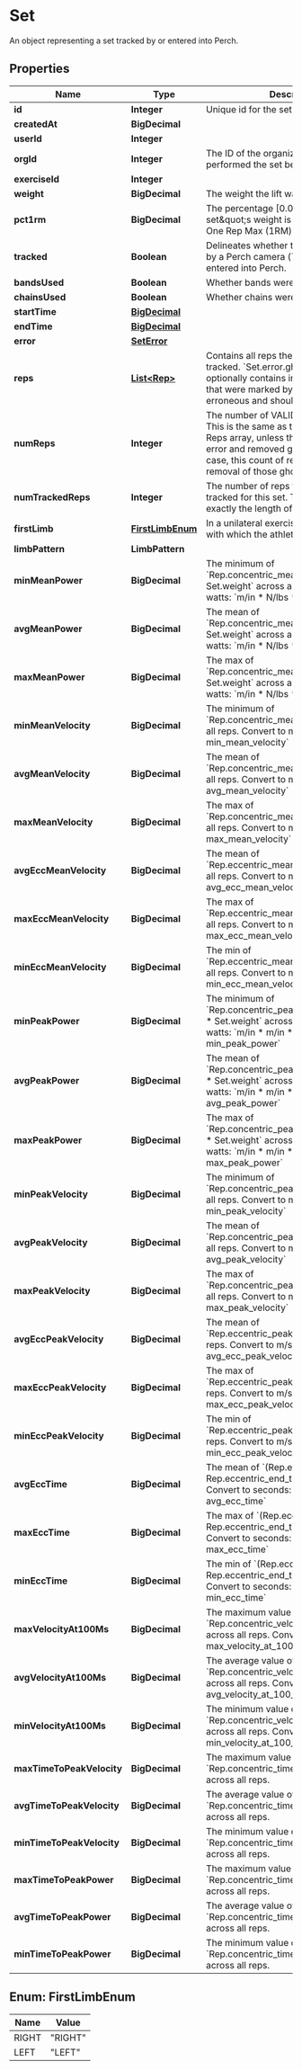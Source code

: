 

# Set

An object representing a set tracked by or entered into Perch.

## Properties

| Name | Type | Description | Notes |
|------------ | ------------- | ------------- | -------------|
|**id** | **Integer** | Unique id for the set |  |
|**createdAt** | **BigDecimal** |  |  |
|**userId** | **Integer** |  |  |
|**orgId** | **Integer** | The ID of the organization the user who performed the set belongs to. |  |
|**exerciseId** | **Integer** |  |  |
|**weight** | **BigDecimal** | The weight the lift was performed with. |  |
|**pct1rm** | **BigDecimal** | The percentage [0.0 - 1.0] this set\&quot;s weight is of the user\&quot;s One Rep Max (1RM) for this exercise. |  [optional] |
|**tracked** | **Boolean** | Delineates whether this set was tracked by a Perch camera (&#x60;true&#x60;) or manually entered into Perch. |  |
|**bandsUsed** | **Boolean** | Whether bands were used for this set. |  [optional] |
|**chainsUsed** | **Boolean** | Whether chains were used for this set. |  [optional] |
|**startTime** | [**BigDecimal**](BigDecimal.md) |  |  |
|**endTime** | [**BigDecimal**](BigDecimal.md) |  |  [optional] |
|**error** | [**SetError**](SetError.md) |  |  [optional] |
|**reps** | [**List&lt;Rep&gt;**](Rep.md) | Contains all reps the Perch device tracked. &#x60;Set.error.ghost_rep_indices&#x60; optionally contains indices into this array that were marked by the user as erroneous and should be ignored. |  [optional] |
|**numReps** | **Integer** | The number of VALID reps on this set. This is the same as then length of the Reps array, unless the user marked an error and removed ghost reps. In that case, this count of reps reflects the removal of those ghost reps. |  [optional] |
|**numTrackedReps** | **Integer** | The number of reps the Perch camera tracked for this set. This will always be exactly the length of the Reps array. |  [optional] |
|**firstLimb** | [**FirstLimbEnum**](#FirstLimbEnum) | In a unilateral exercise, this is the limb with which the athlete began their reps. |  [optional] |
|**limbPattern** | **LimbPattern** |  |  [optional] |
|**minMeanPower** | **BigDecimal** | The minimum of &#x60;Rep.concentric_mean_velocity_z * Set.weight&#x60; across all reps. Convert to watts: &#x60;m/in * N/lbs * min_mean_power&#x60; |  [optional] |
|**avgMeanPower** | **BigDecimal** | The mean of &#x60;Rep.concentric_mean_velocity_z * Set.weight&#x60; across all reps. Convert to watts: &#x60;m/in * N/lbs * avg_mean_power&#x60; |  [optional] |
|**maxMeanPower** | **BigDecimal** | The max of &#x60;Rep.concentric_mean_velocity_z * Set.weight&#x60; across all reps. Convert to watts: &#x60;m/in * N/lbs * max_mean_power&#x60; |  [optional] |
|**minMeanVelocity** | **BigDecimal** | The minimum of &#x60;Rep.concentric_mean_velocity_z&#x60; across all reps. Convert to m/s: &#x60;m/in * min_mean_velocity&#x60; |  [optional] |
|**avgMeanVelocity** | **BigDecimal** | The mean of &#x60;Rep.concentric_mean_velocity_z&#x60; across all reps. Convert to m/s: &#x60;m/in * avg_mean_velocity&#x60; |  [optional] |
|**maxMeanVelocity** | **BigDecimal** | The max of &#x60;Rep.concentric_mean_velocity_z&#x60; across all reps. Convert to m/s: &#x60;m/in * max_mean_velocity&#x60; |  [optional] |
|**avgEccMeanVelocity** | **BigDecimal** | The mean of &#x60;Rep.eccentric_mean_velocity_z&#x60; across all reps. Convert to m/s: &#x60;m/in * avg_ecc_mean_velocity&#x60; |  [optional] |
|**maxEccMeanVelocity** | **BigDecimal** | The max of &#x60;Rep.eccentric_mean_velocity_z&#x60; across all reps. Convert to m/s: &#x60;m/in * max_ecc_mean_velocity&#x60; |  [optional] |
|**minEccMeanVelocity** | **BigDecimal** | The min of &#x60;Rep.eccentric_mean_velocity_z&#x60; across all reps. Convert to m/s: &#x60;m/in * min_ecc_mean_velocity&#x60; |  [optional] |
|**minPeakPower** | **BigDecimal** | The minimum of &#x60;Rep.concentric_peak_power_per_mass_z * Set.weight&#x60; across all reps. Convert to watts: &#x60;m/in * m/in * kg/lbs * min_peak_power&#x60; |  [optional] |
|**avgPeakPower** | **BigDecimal** | The mean of &#x60;Rep.concentric_peak_power_per_mass_z * Set.weight&#x60; across all reps. Convert to watts: &#x60;m/in * m/in * kg/lbs * avg_peak_power&#x60; |  [optional] |
|**maxPeakPower** | **BigDecimal** | The max of &#x60;Rep.concentric_peak_power_per_mass_z * Set.weight&#x60; across all reps. Convert to watts: &#x60;m/in * m/in * kg/lbs * max_peak_power&#x60; |  [optional] |
|**minPeakVelocity** | **BigDecimal** | The minimum of &#x60;Rep.concentric_peak_velocity_z&#x60; across all reps. Convert to m/s: &#x60;m/in * min_peak_velocity&#x60; |  [optional] |
|**avgPeakVelocity** | **BigDecimal** | The mean of &#x60;Rep.concentric_peak_velocity_z&#x60; across all reps. Convert to m/s: &#x60;m/in * avg_peak_velocity&#x60; |  [optional] |
|**maxPeakVelocity** | **BigDecimal** | The max of &#x60;Rep.concentric_peak_velocity_z&#x60; across all reps. Convert to m/s: &#x60;m/in * max_peak_velocity&#x60; |  [optional] |
|**avgEccPeakVelocity** | **BigDecimal** | The mean of &#x60;Rep.eccentric_peak_velocity_z&#x60; across all reps. Convert to m/s: &#x60;m/in * avg_ecc_peak_velocity&#x60; |  [optional] |
|**maxEccPeakVelocity** | **BigDecimal** | The max of &#x60;Rep.eccentric_peak_velocity_z&#x60; across all reps. Convert to m/s: &#x60;m/in * max_ecc_peak_velocity&#x60; |  [optional] |
|**minEccPeakVelocity** | **BigDecimal** | The min of &#x60;Rep.eccentric_peak_velocity_z&#x60; across all reps. Convert to m/s: &#x60;m/in * min_ecc_peak_velocity&#x60; |  [optional] |
|**avgEccTime** | **BigDecimal** | The mean of &#x60;(Rep.eccentric_end_time - Rep.eccentric_end_time)&#x60; across all reps. Convert to seconds: &#x60;us/s * avg_ecc_time&#x60; |  [optional] |
|**maxEccTime** | **BigDecimal** | The max of &#x60;(Rep.eccentric_end_time - Rep.eccentric_end_time)&#x60; across all reps. Convert to seconds: &#x60;us/s * max_ecc_time&#x60; |  [optional] |
|**minEccTime** | **BigDecimal** | The min of &#x60;(Rep.eccentric_end_time - Rep.eccentric_end_time)&#x60; across all reps. Convert to seconds: &#x60;us/s * min_ecc_time&#x60; |  [optional] |
|**maxVelocityAt100Ms** | **BigDecimal** | The maximum value of &#x60;Rep.concentric_velocity_at_100_ms&#x60; across all reps. Convert to m/s: &#x60;m/in * max_velocity_at_100_ms&#x60; |  [optional] |
|**avgVelocityAt100Ms** | **BigDecimal** | The average value of &#x60;Rep.concentric_velocity_at_100_ms&#x60; across all reps. Convert to m/s: &#x60;m/in * avg_velocity_at_100_ms&#x60; |  [optional] |
|**minVelocityAt100Ms** | **BigDecimal** | The minimum value of &#x60;Rep.concentric_velocity_at_100_ms&#x60; across all reps. Convert to m/s: &#x60;m/in * min_velocity_at_100_ms&#x60; |  [optional] |
|**maxTimeToPeakVelocity** | **BigDecimal** | The maximum value of &#x60;Rep.concentric_time_to_peak_velocity&#x60; across all reps. |  [optional] |
|**avgTimeToPeakVelocity** | **BigDecimal** | The average value of &#x60;Rep.concentric_time_to_peak_velocity&#x60; across all reps. |  [optional] |
|**minTimeToPeakVelocity** | **BigDecimal** | The minimum value of &#x60;Rep.concentric_time_to_peak_velocity&#x60; across all reps. |  [optional] |
|**maxTimeToPeakPower** | **BigDecimal** | The maximum value of &#x60;Rep.concentric_time_to_peak_power&#x60; across all reps. |  [optional] |
|**avgTimeToPeakPower** | **BigDecimal** | The average value of &#x60;Rep.concentric_time_to_peak_power&#x60; across all reps. |  [optional] |
|**minTimeToPeakPower** | **BigDecimal** | The minimum value of &#x60;Rep.concentric_time_to_peak_power&#x60; across all reps. |  [optional] |



## Enum: FirstLimbEnum

| Name | Value |
|---- | -----|
| RIGHT | &quot;RIGHT&quot; |
| LEFT | &quot;LEFT&quot; |



